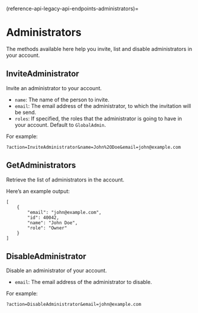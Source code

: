 (reference-api-legacy-api-endpoints-administrators)=
# Administrators


The methods available here help you invite, list and disable administrators in your account.

## InviteAdministrator

Invite an administrator to your account.

- `name`: The name of the person to invite.
- `email`: The email address of the administrator, to which the invitation will be send.
- `roles`: If specified, the roles that the administrator is going to have in your account. Default to `GlobalAdmin`.

For example:

```text
?action=InviteAdministrator&name=John%2ODoe&email=john@example.com
```

## GetAdministrators

Retrieve the list of administrators in the account.

Here’s an example output:

```text
[
    {
        "email": "john@example.com",
        "id": 40042,
        "name": "John Doe",
        "role": "Owner"
    }
]
```

## DisableAdministrator

Disable an administrator of your account.

- `email`: The email address of the administrator to disable.

For example:

```text
?action=DisableAdministrator&email=john@example.com
```

